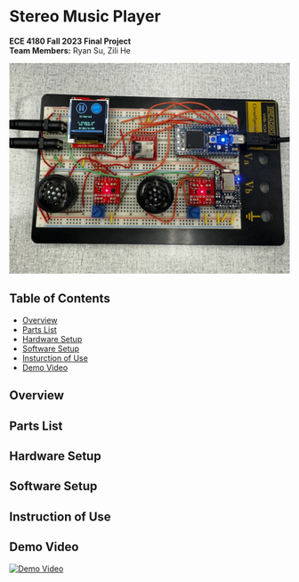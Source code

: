 # Stereo Music Player
**ECE 4180 Fall 2023 Final Project**<br>
**Team Members:** Ryan Su, Zili He

![project setup image](https://github.com/Tianrui-RyanSu/ECE4180_F23_StereoMusicPlayer/blob/main/image/speaker.png)

## Table of Contents
- [Overview](https://github.com/Tianrui-RyanSu/ECE4180_F23_StereoMusicPlayer/blob/main/README.md#overview)
- [Parts List](https://github.com/Tianrui-RyanSu/ECE4180_F23_StereoMusicPlayer/blob/main/README.md#parts-list)
- [Hardware Setup](https://github.com/Tianrui-RyanSu/ECE4180_F23_StereoMusicPlayer/blob/main/README.md#hardware-setup)
- [Software Setup](https://github.com/Tianrui-RyanSu/ECE4180_F23_StereoMusicPlayer/blob/main/README.md#software-setup)
- [Insturction of Use](https://github.com/Tianrui-RyanSu/ECE4180_F23_StereoMusicPlayer/blob/main/README.md#instruction-of-use)
- [Demo Video](https://github.com/Tianrui-RyanSu/ECE4180_F23_StereoMusicPlayer/blob/main/README.md#demo-video)
## Overview

## Parts List

## Hardware Setup

## Software Setup

## Instruction of Use

## Demo Video
[![Demo Video](https://i.stack.imgur.com/Vp2cE.png)](https://studio.youtube.com/video/6G0gq5Kxjgo/edit)
